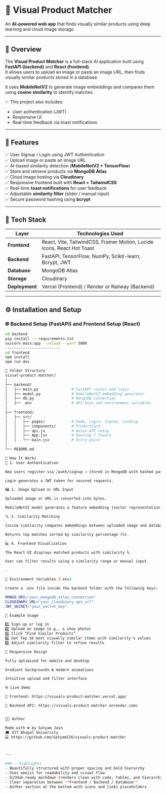 # 🧠 **Visual Product Matcher**
An **AI-powered web app** that finds visually similar products using deep learning and cloud image storage.

---

## 📸 **Overview**
The **Visual Product Matcher** is a full-stack AI application built using **FastAPI (backend)** and **React (frontend)**.  
It allows users to upload an image or paste an image URL, then finds visually similar products stored in a database.

It uses **MobileNetV2** to generate image embeddings and compares them using **cosine similarity** to identify matches.

✨ This project also includes:
- User authentication (JWT)
- Responsive UI
- Real-time feedback via toast notifications

---

## 🚀 **Features**

✅ User Signup / Login using JWT Authentication  
✅ Upload image or paste an image URL  
✅ AI-based similarity detection (**MobileNetV2 + TensorFlow**)  
✅ Store and retrieve products via **MongoDB Atlas**  
✅ Cloud image hosting via **Cloudinary**  
✅ Responsive frontend built with **React + TailwindCSS**  
✅ Real-time **toast notifications** for user feedback  
✅ Adjustable **similarity filter** (slider / manual input)  
✅ Secure password hashing using **bcrypt**

---

## 🧩 **Tech Stack**

| Layer      | Technologies Used |
|-------------|------------------|
| **Frontend** | React, Vite, TailwindCSS, Framer Motion, Lucide Icons, React Hot Toast |
| **Backend**  | FastAPI, TensorFlow, NumPy, Scikit-learn, Bcrypt, JWT |
| **Database** | MongoDB Atlas |
| **Storage**  | Cloudinary |
| **Deployment** | Vercel (Frontend) / Render or Railway (Backend) |

---

## ⚙️ **Installation and Setup**

### 🌐 Backend Setup (FastAPI) and Frontend Setup (React)
```bash
cd backend
pip install -r requirements.txt
uvicorn main:app --reload --port 5000
-------------------------
cd frontend
npm install
npm run dev

🧱 Folder Structure
visual-product-matcher/
│
├── backend/
│   ├── main.py               # FastAPI routes and logic
│   ├── model.py              # MobileNetV2 embedding generator
│   ├── db.py                 # MongoDB connection
│   ├── .env                  # API keys and environment variables
│
├── frontend/
│   ├── src/
│   │   ├── pages/            # Home, Login, Signup, Landing
│   │   ├── components/       # ProductCard
│   │   ├── api.js            # Axios API setup
│   │   ├── App.jsx           # Routing + Toasts
│   │   └── main.jsx          # Entry point
│
└── README.md

🧮 How It Works
🪪 1. User Authentication

New users register via /auth/signup → stored in MongoDB with hashed passwords.

Login generates a JWT token for secured requests.

🖼️ 2. Image Upload or URL Input

Uploaded image or URL is converted into bytes.

MobileNetV2 model generates a feature embedding (vector representation).

🔍 3. Similarity Matching

Cosine similarity compares embeddings between uploaded image and database images.

Returns top matches sorted by similarity percentage (%).

💻 4. Frontend Visualization

The React UI displays matched products with similarity %.

User can filter results using a similarity range or manual input.

.

🔐 Environment Variables (.env)

Create a .env file inside the backend folder with the following keys:

MONGO_URI="your_mongodb_atlas_connection"
CLOUDINARY_URL="your_cloudinary_api_url"
JWT_SECRET="your_secret_key"

🧰 Example Usage

1️⃣ Sign up or log in
2️⃣ Upload an image (e.g., a shoe photo)
3️⃣ Click “Find Similar Products”
4️⃣ Get Top 10 most visually similar items with similarity % values
5️⃣ Adjust similarity filter to refine results

📱 Responsive Design

Fully optimized for mobile and desktop

Gradient backgrounds & modern animations

Intuitive upload and filter interface

🌐 Live Demo

🔗 Frontend: https://visuals-product-matcher.vercel.app/

🔗 Backend API: https://visuals-product-matcher.onrender.com/


👨‍💻 Author

Made with ❤️ by Satyam Jain
🎓 VIT Bhopal University
💻 https://github.com/Satyam216/visuals-product-matcher



---

### ✅ Highlights
- Beautifully structured with proper spacing and bold hierarchy  
- Uses emojis for readability and visual flow  
- GitHub-ready markdown (renders clean with code, tables, and hierarchy)  
- Clear separation between **Frontend / Backend / Database**  
- Author section at the bottom with icons and links placeholders  
